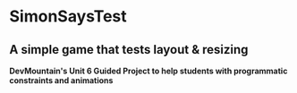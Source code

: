 # SimonSaysTest
## A simple game that tests layout &amp; resizing

**DevMountain's Unit 6 Guided Project to help students with programmatic constraints and animations**
